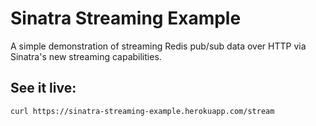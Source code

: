 # Sinatra Streaming Example

A simple demonstration of streaming Redis pub/sub data over HTTP via Sinatra's new streaming capabilities.

## See it live:

```bash
curl https://sinatra-streaming-example.herokuapp.com/stream
```
